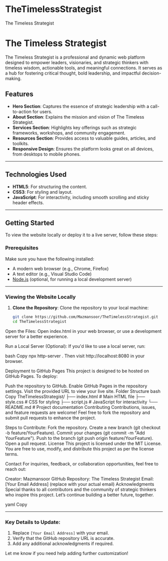 # TheTimelessStrategist
The Timeless Strategist
# The Timeless Strategist

The Timeless Strategist is a professional and dynamic web platform designed to empower leaders, visionaries, and strategic thinkers with timeless wisdom, actionable tools, and meaningful connections. It serves as a hub for fostering critical thought, bold leadership, and impactful decision-making.

## Features

- **Hero Section**: Captures the essence of strategic leadership with a call-to-action for users.
- **About Section**: Explains the mission and vision of The Timeless Strategist.
- **Services Section**: Highlights key offerings such as strategic frameworks, workshops, and community engagement.
- **Resources Section**: Provides access to valuable guides, articles, and toolkits.
- **Responsive Design**: Ensures the platform looks great on all devices, from desktops to mobile phones.

---

## Technologies Used

- **HTML5**: For structuring the content.
- **CSS3**: For styling and layout.
- **JavaScript**: For interactivity, including smooth scrolling and sticky header effects.

---

## Getting Started

To view the website locally or deploy it to a live server, follow these steps:

### Prerequisites
Make sure you have the following installed:
- A modern web browser (e.g., Chrome, Firefox)
- A text editor (e.g., Visual Studio Code)
- [Node.js](https://nodejs.org/) (optional, for running a local development server)

---

### Viewing the Website Locally

1. **Clone the Repository**:
   Clone the repository to your local machine:
   ```bash
   git clone https://github.com/Mazmansoor/TheTimelessStrategist.git
   cd TheTimelessStrategist
Open the Files: Open index.html in your web browser, or use a development server for a better experience.

Run a Local Server (Optional): If you'd like to use a local server, run:

bash
Copy
npx http-server .
Then visit http://localhost:8080 in your browser.

Deployment to GitHub Pages
This project is designed to be hosted on GitHub Pages. To deploy:

Push the repository to GitHub.
Enable GitHub Pages in the repository settings.
Visit the provided URL to view your live site.
Folder Structure
bash
Copy
TheTimelessStrategist/
├── index.html         # Main HTML file
├── style.css          # CSS for styling
├── script.js          # JavaScript for interactivity
└── README.md          # Project documentation
Contributing
Contributions, issues, and feature requests are welcome! Feel free to fork the repository and submit pull requests to enhance the project.

Steps to Contribute:
Fork the repository.
Create a new branch (git checkout -b feature/YourFeature).
Commit your changes (git commit -m "Add YourFeature").
Push to the branch (git push origin feature/YourFeature).
Open a pull request.
License
This project is licensed under the MIT License. You are free to use, modify, and distribute this project as per the license terms.

Contact
For inquiries, feedback, or collaboration opportunities, feel free to reach out:

Creator: Mazmansoor
GitHub Repository: The Timeless Strategist
Email: [Your Email Address] (replace with your actual email)
Acknowledgments
Special thanks to all contributors and the community of strategic thinkers who inspire this project. Let’s continue building a better future, together.

yaml
Copy

---

### Key Details to Update:
1. Replace `[Your Email Address]` with your email.
2. Verify that the GitHub repository URL is accurate.
3. Add any additional acknowledgments if required.

Let me know if you need help adding further customization!
